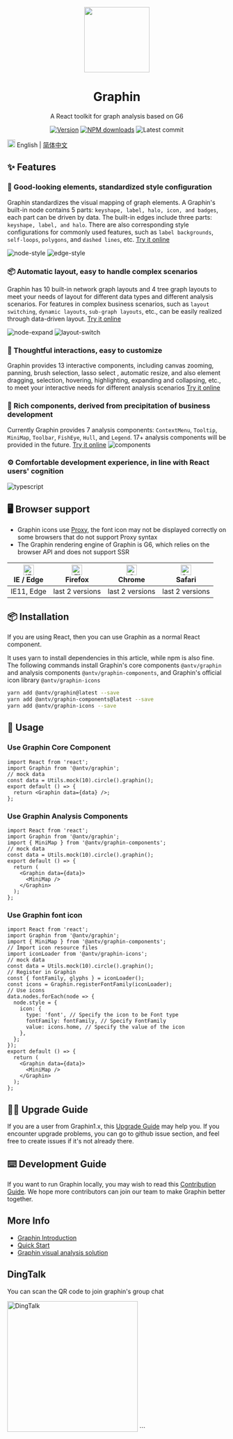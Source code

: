 <p align="center">
  <a href="https://ant.design">
    <img width="150" src="https://gw.alipayobjects.com/zos/antfincdn/0b4HzOcEJY/Graphin.svg">
  </a>
</p>
<h1 align="center">Graphin</h1>

<div align="center">

A React toolkit for graph analysis based on G6

[![Version](https://badgen.net/npm/v/@antv/graphin)](https://www.npmjs.com/@antv/graphin)
[![NPM downloads](http://img.shields.io/npm/dm/@antv/graphin.svg)](http://npmjs.com/@antv/graphin)
![Latest commit](https://badgen.net/github/last-commit/antvis/graphin)

</div>

<img src="https://gw.alipayobjects.com/zos/antfincdn/R8sN%24GNdh6/language.svg" width="18"> English | [简体中文](./README.zh-CN.md)

## ✨ Features

### 🎨 Good-looking elements, standardized style configuration

Graphin standardizes the visual mapping of graph elements. A Graphin's built-in node contains 5 parts: `keyshape, label, halo, icon, and badges`, each part can be driven by data. The built-in edges include three parts:` keyshape, label, and halo`. There are also corresponding style configurations for commonly used features, such as `label backgrounds`, `self-loops`, `polygons`, and `dashed lines`, etc. [Try it online](https://graphin.antv.vision/en-US/graphin/render/node)

![node-style](https://gw.alipayobjects.com/mdn/rms_402c1a/afts/img/A*eGi_S5NXE3cAAAAAAAAAAAAAARQnAQ)
![edge-style](https://gw.alipayobjects.com/mdn/rms_402c1a/afts/img/A*voNsS4vtKlsAAAAAAAAAAAAAARQnAQ)

### 📦 Automatic layout, easy to handle complex scenarios

Graphin has 10 built-in network graph layouts and 4 tree graph layouts to meet your needs of layout for different data types and different analysis scenarios. For features in complex business scenarios, such as `layout switching`, `dynamic layouts`, `sub-graph layouts`, etc., can be easily realized through data-driven layout. [Try it online](https://graphin.antv.vision/en-US/graphin/layout/dynamic-layout)

![node-expand](https://gw.alipayobjects.com/mdn/rms_402c1a/afts/img/A*tdcwQYD_FLoAAAAAAAAAAAAAARQnAQ)
![layout-switch](https://gw.alipayobjects.com/mdn/rms_402c1a/afts/img/A*ZhBqT4ZONrcAAAAAAAAAAAAAARQnAQ)

### 📝 Thoughtful interactions, easy to customize

Graphin provides 13 interactive components, including canvas zooming, panning, brush selection, lasso select , automatic resize, and also element dragging, selection, hovering, highlighting, expanding and collapsing, etc., to meet your interactive needs for different analysis scenarios [Try it online](https://graphin.antv.vision/en-US/graphin/behaviors/behaviors)

### 🚀 Rich components, derived from precipitation of business development

Currently Graphin provides 7 analysis components: `ContextMenu`, `Tooltip`, `MiniMap`, `Toolbar`, `FishEye`, `Hull`, and `Legend`. 17+ analysis components will be provided in the future. [Try it online](https://graphin.antv.vision/en-US/components/interaction/context-menu)
![components](https://gw.alipayobjects.com/mdn/rms_402c1a/afts/img/A*XebMSIakucgAAAAAAAAAAAAAARQnAQ)

### ⚙️ Comfortable development experience, in line with React users' cognition

![typescript](https://gw.alipayobjects.com/mdn/rms_402c1a/afts/img/A*xpoaRpOGme4AAAAAAAAAAAAAARQnAQ)

## 🖥 Browser support

- Graphin icons use [Proxy](https://caniuse.com/?search=Proxy), the font icon may not be displayed correctly on some browsers that do not support Proxy syntax
- The Graphin rendering engine of Graphin is G6, which relies on the browser API and does not support SSR

| [<img src="https://raw.githubusercontent.com/alrra/browser-logos/master/src/edge/edge_48x48.png" alt="IE / Edge" width="24px" height="24px" />](http://godban.github.io/browsers-support-badges/)<br>IE / Edge | [<img src="https://raw.githubusercontent.com/alrra/browser-logos/master/src/firefox/firefox_48x48.png" alt="Firefox" width="24px" height="24px" />](http://godban.github.io/browsers-support-badges/)<br>Firefox | [<img src="https://raw.githubusercontent.com/alrra/browser-logos/master/src/chrome/chrome_48x48.png" alt="Chrome" width="24px" height="24px" />](http://godban.github.io/browsers-support-badges/)<br>Chrome | [<img src="https://raw.githubusercontent.com/alrra/browser-logos/master/src/safari/safari_48x48.png" alt="Safari" width="24px" height="24px" />](http://godban.github.io/browsers-support-badges/)<br>Safari |
| -------------------------------------------------------------------------------------------------------------------------------------------------------------------------------------------------------------- | ---------------------------------------------------------------------------------------------------------------------------------------------------------------------------------------------------------------- | ------------------------------------------------------------------------------------------------------------------------------------------------------------------------------------------------------------ | ------------------------------------------------------------------------------------------------------------------------------------------------------------------------------------------------------------ |
| IE11, Edge                                                                                                                                                                                                     | last 2 versions                                                                                                                                                                                                  | last 2 versions                                                                                                                                                                                              | last 2 versions                                                                                                                                                                                              |

## 📦 Installation

If you are using React, then you can use Graphin as a normal React component.

It uses yarn to install dependencies in this article, while npm is also fine. The following commands install Graphin's core components `@antv/graphin` and analysis components `@antv/graphin-components`, and Graphin's official icon library `@antv/graphin-icons`

```bash
yarn add @antv/graphin@latest --save
yarn add @antv/graphin-components@latest --save
yarn add @antv/graphin-icons --save
```

## 🔨 Usage

### Use Graphin Core Component

```tsx | pure
import React from 'react';
import Graphin from '@antv/graphin';
// mock data
const data = Utils.mock(10).circle().graphin();
export default () => {
  return <Graphin data={data} />;
};
```

### Use Graphin Analysis Components

```tsx | pure
import React from 'react';
import Graphin from '@antv/graphin';
import { MiniMap } from '@antv/graphin-components';
// mock data
const data = Utils.mock(10).circle().graphin();
export default () => {
  return (
    <Graphin data={data}>
      <MiniMap />
    </Graphin>
  );
};
```

### Use Graphin font icon

```tsx | pure
import React from 'react';
import Graphin from '@antv/graphin';
import { MiniMap } from '@antv/graphin-components';
// Import icon resource files
import iconLoader from '@antv/graphin-icons';
// mock data
const data = Utils.mock(10).circle().graphin();
// Register in Graphin
const { fontFamily, glyphs } = iconLoader();
const icons = Graphin.registerFontFamily(iconLoader);
// Use icons
data.nodes.forEach(node => {
  node.style = {
    icon: {
      type: 'font', // Specify the icon to be Font type
      fontFamily: fontFamily, // Specify FontFamily
      value: icons.home, // Specify the value of the icon
    },
  };
});
export default () => {
  return (
    <Graphin data={data}>
      <MiniMap />
    </Graphin>
  );
};
```

## 👨‍💻 Upgrade Guide

If you are a user from Graphin1.x, this [Upgrade Guide](https://graphin.antv.vision/en-US/graphin/quick-start/migration) may help you. If you encounter upgrade problems, you can go to github issue section, and feel free to create issues if it's not already there.

## ⌨️ Development Guide

If you want to run Graphin locally, you may wish to read this [Contribution Guide](https://graphin.antv.vision/en-US/graphin/quick-start/contributing). We hope more contributors can join our team to make Graphin better together.

## More Info

- [Graphin Introduction](https://graphin.antv.vision/en-US/graphin/quick-start/introduction)
- [Quick Start](https://graphin.antv.vision/en-US/graphin/quick-start/quick-start)
- [Graphin visual analysis solution](https://graphin.antv.vision/en-US/solution/database/graph-database)

## DingTalk

You can scan the QR code to join graphin's group chat

<img src='https://gw.alipayobjects.com/mdn/rms_402c1a/afts/img/A*-qzoTpLg-1cAAAAAAAAAAAAAARQnAQ' alt='DingTalk' width= '300px'/>
```
